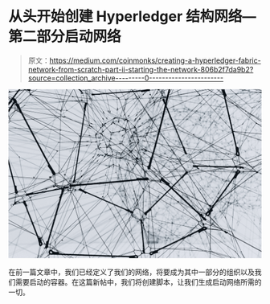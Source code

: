 # 从头开始创建 Hyperledger 结构网络—第二部分启动网络

> 原文：<https://medium.com/coinmonks/creating-a-hyperledger-fabric-network-from-scratch-part-ii-starting-the-network-806b2f7da9b2?source=collection_archive---------0----------------------->

![](img/69d85abde550badb636da01c08fa54ac.png)

在前一篇文章中，我们已经定义了我们的网络，将要成为其中一部分的组织以及我们需要启动的容器。在这篇新帖中，我们将创建脚本，让我们生成启动网络所需的一切。